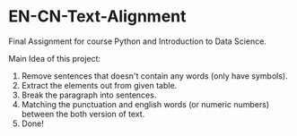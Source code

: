 # EN-CN-Text-Alignment

Final Assignment for course Python and Introduction to Data Science.

Main Idea of this project:
1. Remove sentences that doesn't contain any words (only have symbols).
2. Extract the elements out from given table.
3. Break the paragraph into sentences.
4. Matching the punctuation and english words (or numeric numbers) between the both version of text.
5. Done!

